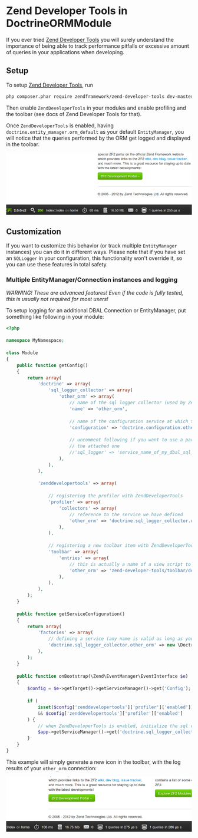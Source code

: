 # Zend Developer Tools in DoctrineORMModule

If you ever tried [Zend Developer Tools](https://github.com/zendframework/ZendDeveloperTools) you will surely understand
the importance of being able to track performance pitfalls or excessive amount of queries in your applications when
developing.

## Setup

To setup [Zend Developer Tools](https://github.com/zendframework/ZendDeveloperTools), run

```sh
php composer.phar require zendframework/zend-developer-tools dev-master
```

Then enable `ZendDeveloperTools` in your modules and enable profiling and the toolbar (see docs of Zend Developer Tools
for that).

Once `ZendDeveloperTools` is enabled, having `doctrine.entity_manager.orm_default` as your default `EntityManager`, you
will notice that the queries performed by the ORM get logged and displayed in the toolbar.

![](http://github.com/doctrine/DoctrineORMModule/raw/master/docs/images/zf2-zend-developer-tools-doctrine-module.png)

## Customization

If you want to customize this behavior (or track multiple `EntityManager` instances) you can do it in different ways.
Please note that if you have set an `SQLLogger` in your configuration, this functionality won't override it, so you can
use these features in total safety.

### Multiple EntityManager/Connection instances and logging

*WARNING! These are advanced features! Even if the code is fully tested, this is usually not required for most users!*

To setup logging for an additional DBAL Connection or EntityManager, put something like following in your module:

```php
<?php

namespace MyNamespace;

class Module
{
    public function getConfig()
    {
        return array(
            'doctrine' => array(
                'sql_logger_collector' => array(
                    'other_orm' => array(
                        // name of the sql logger collector (used by ZendDeveloperTools)
                        'name' => 'other_orm',

                        // name of the configuration service at which to attach the logger
                        'configuration' => 'doctrine.configuration.other_orm',

                        // uncomment following if you want to use a particular SQL logger instead of relying on
                        // the attached one
                        //'sql_logger' => 'service_name_of_my_dbal_sql_logger',
                    ),
                ),
            ),

            'zenddevelopertools' => array(

                // registering the profiler with ZendDeveloperTools
                'profiler' => array(
                    'collectors' => array(
                        // reference to the service we have defined
                        'other_orm' => 'doctrine.sql_logger_collector.other_orm',
                    ),
                ),

                // registering a new toolbar item with ZendDeveloperTools (name must be the same of the collector name)
                'toolbar' => array(
                    'entries' => array(
                        // this is actually a name of a view script to use - you can use your custom one
                        'other_orm' => 'zend-developer-tools/toolbar/doctrine-orm',
                    ),
                ),
            ),
        );
    }

    public function getServiceConfiguration()
    {
        return array(
            'factories' => array(
                // defining a service (any name is valid as long as you use it consistently across this example)
                'doctrine.sql_logger_collector.other_orm' => new \DoctrineORMModule\Service\SQLLoggerCollectorFactory('other_orm'),
            ),
        );
    }

    public function onBootstrap(\Zend\EventManager\EventInterface $e)
    {
        $config = $e->getTarget()->getServiceManager()->get('Config');

        if (
            isset($config['zenddevelopertools']['profiler']['enabled']) 
            && $config['zenddevelopertools']['profiler']['enabled']
        ) {
            // when ZendDeveloperTools is enabled, initialize the sql collector
            $app->getServiceManager()->get('doctrine.sql_logger_collector.other_orm');
        }
    }
}
```

This example will simply generate a new icon in the toolbar, with the log results of your `other_orm` connection:


![](http://github.com/doctrine/DoctrineORMModule/raw/master/docs/images/zend-developer-tools-multiple-entity-managers.png)
